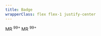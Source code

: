 ```yaml
---
title: Badge
wrapperClass: flex flex-1 justify-center
---
```


<div class="flex gap-24 items-end">
    <span class="vv-avatar 
                 bg-brand" 
           role="img" 
           aria-label="Mario Rossi" 
           tabindex="0">
        MR
        <sup class="vv-badge
                    vv-badge--danger
                    vv-badge--sm
                    vv-badge--rounded">
            99+
        </sup>
    </span>
    <span class="vv-avatar 
                 vv-avatar--lg
                 bg-brand" 
           role="img" 
           aria-label="Mario Rossi" 
           tabindex="0">
        MR
        <sup class="vv-badge
                    vv-badge--danger
                    vv-badge--rounded">
            99+
        </sup>
    </span>
</div>
